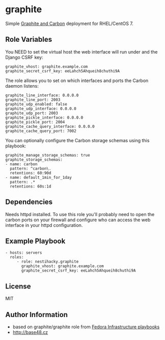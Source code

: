graphite
========

Simple [Graphite and Carbon](https://graphite.readthedocs.org/) deployment for RHEL/CentOS 7.

Role Variables
--------------

You NEED to set the virtual host the web interface will run under and the Django CSRF key:

    graphite_vhost: graphite.example.com
    graphite_secret_csrf_key: eeLahch5Ahqueih8chuthi9A

The role allows you to set on which interfaces and ports the Carbon daemon listens:

    graphite_line_interface: 0.0.0.0
    graphite_line_port: 2003
    graphite_udp_enabled: false
    graphite_udp_interface: 0.0.0.0
    graphite_udp_port: 2003
    graphite_pickle_interface: 0.0.0.0
    graphite_pickle_port: 2004
    graphite_cache_query_interface: 0.0.0.0
    graphite_cache_query_port: 7002

You can optionally configure the Carbon storage schemas using this playbook:

    graphite_manage_storage_schemas: true
    graphite_storage_schemas:
    - name: carbon
      pattern: ^carbon\.
      retentions: 60:90d
    - name: default_1min_for_1day
      pattern: .*
      retentions: 60s:1d

Dependencies
------------

Needs httpd installed. To use this role you'll probably need to open the carbon ports on your firewall and configure who can access the web interface in your httpd configuration.

Example Playbook
----------------

    - hosts: servers
      roles:
         - role: nestihacky.graphite
           graphite_vhost: graphite.example.com
           graphite_secret_csrf_key: eeLahch5Ahqueih8chuthi9A

License
-------

MIT

Author Information
------------------

* based on graphite/graphite role from [Fedora Infrastructure playbooks](https://infrastructure.fedoraproject.org/cgit/ansible.git/tree/roles/graphite/graphite)
* http://base48.cz
